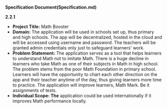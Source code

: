 **Specification Document(Specification.md)**

**2.2.1**

- **Project Title:** Math Booster
- **Domain:** The application will be used in schools set up, thus primary and high schools. The app will be decentralized, hosted in the cloud and will be accessed using username and password. The teachers will be granted admin credentials only just to safeguard learners’ work.
- **Problem Statement:** The application serves as a tool that helps learners to understand Math not to imitate Math. There is a huge decline in learners who take Math as one of their subjects in Math in high school. The problem stems from the poor Math Foundation in primary school. Learners will have the opportunity to chart each other direction on the app and their teacher anytime of the day, thus giving learners more time to practice. The application will improve learners, Math Mark. Be it assignments of tests.
- **Individual Scope: The** application could be used internationally if it improves Math performance locally.
